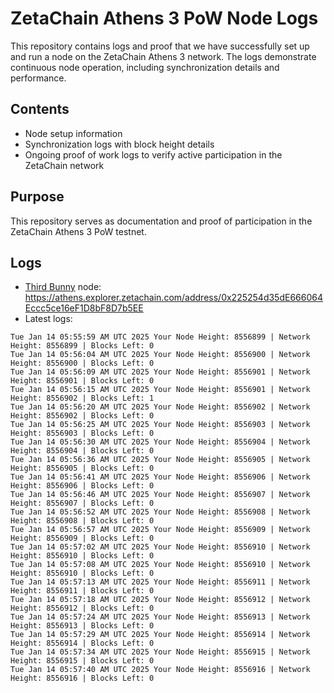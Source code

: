 # ZetaChain Athens 3 PoW Node Logs
This repository contains logs and proof that we have successfully set up and run a node on the ZetaChain Athens 3 network. The logs demonstrate continuous node operation, including synchronization details and performance.

## Contents
- Node setup information
- Synchronization logs with block height details
- Ongoing proof of work logs to verify active participation in the ZetaChain network

## Purpose
This repository serves as documentation and proof of participation in the ZetaChain Athens 3 PoW testnet.

## Logs

- [Third Bunny](https://thirdbunny.xyz/) node: https://athens.explorer.zetachain.com/address/0x225254d35dE666064Eccc5ce16eF1D8bF8D7b5EE
- Latest logs:
```
Tue Jan 14 05:55:59 AM UTC 2025 Your Node Height: 8556899 | Network Height: 8556899 | Blocks Left: 0
Tue Jan 14 05:56:04 AM UTC 2025 Your Node Height: 8556900 | Network Height: 8556900 | Blocks Left: 0
Tue Jan 14 05:56:09 AM UTC 2025 Your Node Height: 8556901 | Network Height: 8556901 | Blocks Left: 0
Tue Jan 14 05:56:15 AM UTC 2025 Your Node Height: 8556901 | Network Height: 8556902 | Blocks Left: 1
Tue Jan 14 05:56:20 AM UTC 2025 Your Node Height: 8556902 | Network Height: 8556902 | Blocks Left: 0
Tue Jan 14 05:56:25 AM UTC 2025 Your Node Height: 8556903 | Network Height: 8556903 | Blocks Left: 0
Tue Jan 14 05:56:30 AM UTC 2025 Your Node Height: 8556904 | Network Height: 8556904 | Blocks Left: 0
Tue Jan 14 05:56:36 AM UTC 2025 Your Node Height: 8556905 | Network Height: 8556905 | Blocks Left: 0
Tue Jan 14 05:56:41 AM UTC 2025 Your Node Height: 8556906 | Network Height: 8556906 | Blocks Left: 0
Tue Jan 14 05:56:46 AM UTC 2025 Your Node Height: 8556907 | Network Height: 8556907 | Blocks Left: 0
Tue Jan 14 05:56:52 AM UTC 2025 Your Node Height: 8556908 | Network Height: 8556908 | Blocks Left: 0
Tue Jan 14 05:56:57 AM UTC 2025 Your Node Height: 8556909 | Network Height: 8556909 | Blocks Left: 0
Tue Jan 14 05:57:02 AM UTC 2025 Your Node Height: 8556910 | Network Height: 8556910 | Blocks Left: 0
Tue Jan 14 05:57:08 AM UTC 2025 Your Node Height: 8556910 | Network Height: 8556910 | Blocks Left: 0
Tue Jan 14 05:57:13 AM UTC 2025 Your Node Height: 8556911 | Network Height: 8556911 | Blocks Left: 0
Tue Jan 14 05:57:18 AM UTC 2025 Your Node Height: 8556912 | Network Height: 8556912 | Blocks Left: 0
Tue Jan 14 05:57:24 AM UTC 2025 Your Node Height: 8556913 | Network Height: 8556913 | Blocks Left: 0
Tue Jan 14 05:57:29 AM UTC 2025 Your Node Height: 8556914 | Network Height: 8556914 | Blocks Left: 0
Tue Jan 14 05:57:34 AM UTC 2025 Your Node Height: 8556915 | Network Height: 8556915 | Blocks Left: 0
Tue Jan 14 05:57:40 AM UTC 2025 Your Node Height: 8556916 | Network Height: 8556916 | Blocks Left: 0
```
